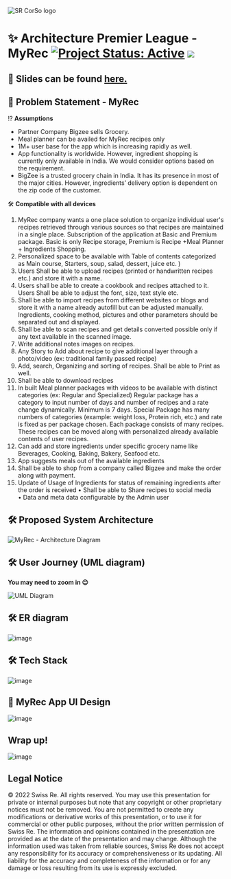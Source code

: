 
![SR CorSo logo](https://user-images.githubusercontent.com/29462447/167288774-90a643e1-0745-4966-ab75-aa67f08060ae.png)

# ✨ Architecture Premier League - MyRec [![Project Status: Active](https://www.repostatus.org/badges/latest/active.svg)](https://www.repostatus.org/#active) [![](https://img.shields.io/badge/Prateek-Ralhan-brightgreen.svg?colorB=ff0000)](https://prateekralhan.github.io/)

## 🔗 Slides can be found [here.](https://github.com/prateekralhan/Architecture-Premier-League---MyRec/blob/main/Architecture%20Premier%20League%20-%20MyRec%20-%20SOLUTION.pdf)

## 📑 Problem Statement - MyRec

⁉ **Assumptions**   
* Partner Company Bigzee sells Grocery.
* Meal planner can be availed for MyRec recipes only
* 1M+ user base for the app which is increasing rapidly as well.
* App functionality is worldwide. However, ingredient shopping is currently only available in India. We would consider options based on the requirement.
* BigZee is a trusted grocery chain in India. It has its presence in most of the major cities. However, ingredients’ delivery option is dependent on the zip code of the customer.
 
🛠 **Compatible with all devices**
 
1. MyRec company wants a one place solution to organize individual user's recipes retrieved through various sources so that recipes are maintained in a single place. Subscription of the application at Basic and Premium package. Basic is only Recipe storage, Premium is   Recipe +Meal Planner + Ingredients Shopping.   
2. Personalized space to be available with Table of contents categorized as Main course, Starters, soup, salad, dessert, juice etc. )  
3. Users Shall be able to upload recipes (printed or handwritten recipes etc.) and store it with a name.
4. Users shall be able to create a cookbook and recipes attached to it. Users Shall be able to adjust the font, size, text style etc. 
5. Shall be able to import recipes from different websites or blogs and store it with a name already autofill but can be adjusted manually. Ingredients, cooking method, pictures and other parameters should be separated out and displayed. 
6. Shall be able to scan recipes and get details converted possible only if any text available in the scanned image. 
7. Write additional notes images on recipes.  
8. Any Story to Add about recipe to give additional layer through a photo/video (ex: traditional family passed recipe) 
9. Add, search, Organizing and sorting of recipes. Shall be able to Print as well. 
10. Shall be able to download recipes 
11. In built Meal planner packages with videos to be available with distinct categories (ex: Regular and Specialized) Regular package has a category to input number of days and number of recipes and a rate change dynamically. Minimum is 7 days. Special Package has many numbers of categories (example: weight loss, Protein rich, etc.) and rate is fixed as per package chosen. Each package consists of many recipes. These recipes can be moved along with personalized already available contents of user recipes.   
12. Can add and store ingredients under specific grocery name like Beverages, Cooking, Baking, Bakery, Seafood etc. 
13. App suggests meals out of the available ingredients  
14. Shall be able to shop from a company called Bigzee and make the order along with payment.  
15. Update of Usage of Ingredients for status of remaining ingredients after the order is received 
•	Shall be able to Share recipes to social media  
•	Data and meta data configurable by the Admin user 

## 🛠 Proposed System Architecture

![MyRec - Architecture Diagram](https://user-images.githubusercontent.com/29462447/167287681-9a5cb7bc-7bc3-4d7c-85ba-b18b5bc52e50.png)


## 🛠 User Journey (UML diagram)
**You may need to zoom in :wink:**

![UML Diagram](https://user-images.githubusercontent.com/29462447/167288315-074241e4-7fa3-4b40-b0f3-dfd64ab8ddbe.png)

## 🛠 ER diagram

![image](https://user-images.githubusercontent.com/29462447/167288438-81099910-a787-4d66-87a6-faf5c8138c50.png)


## 🛠 Tech Stack

![image](https://user-images.githubusercontent.com/29462447/167288493-56d96ba2-0edc-465d-81bd-72f29ab50f40.png)

## 🎉 MyRec App UI Design

![image](https://user-images.githubusercontent.com/29462447/167288531-f5f0fa52-ede2-487a-934c-4937a3f2d9a7.png)


## Wrap up!
![image](https://user-images.githubusercontent.com/29462447/167288659-933afae9-b92f-4e0c-95e5-3672912d3791.png)


## Legal Notice
© 2022 Swiss Re. All rights reserved. You may use this presentation for private or internal purposes but note that any copyright or other proprietary notices must not be removed. You are not permitted to create any modifications or derivative works of this presentation, or to use it for commercial or other public purposes, without the prior written permission of Swiss Re.
The information and opinions contained in the presentation are provided as at the date of the presentation and may change. Although the information used was taken from reliable sources, Swiss Re does not accept any responsibility for its accuracy or comprehensiveness or its updating. All liability for the accuracy and completeness of the information or for any damage or loss resulting from its use is expressly excluded. 


